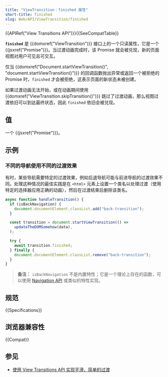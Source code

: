 ```yaml
---
title: "ViewTransition：finished 属性"
short-title: finished
slug: Web/API/ViewTransition/finished
---
```


{{APIRef("View Transitions API")}}{{SeeCompatTable}}

**`finished`** 是 {{domxref("ViewTransition")}} 接口上的一个只读属性，它是一个 {{jsxref("Promise")}}。当过渡动画完成时，该 Promise 就会被兑现，新的页面视图对用户可见且可交互。

仅当 {{domxref("Document.startViewTransition()", "document.startViewTransition()")}} 的回调函数抛出异常或返回一个被拒绝的 Promise 时，`finished` 才会被拒绝，这表示页面的新状态未被创建。

如果过渡动画无法开始，或在动画期间使用 {{domxref("ViewTransition.skipTransition()")}} 跳过了过渡动画，那么视图过渡依旧可以到达最终状态，因此 `finished` 依旧会被兑现。

## 值

一个 {{jsxref("Promise")}}。

## 示例

### 不同的导航使用不同的过渡效果

有时，某些导航需要特定的过渡效果，例如后退导航可能与前进导航的过渡效果不同。处理这种情况的最佳实践是在 `<html>` 元素上设置一个类名以处理过渡（使用特定的选择器应用正确的动画），然后在过渡结束后删除该类名。

```js
async function handleTransition() {
  if (isBackNavigation) {
    document.documentElement.classList.add("back-transition");
  }

  const transition = document.startViewTransition(() =>
    updateTheDOMSomehow(data),
  );

  try {
    await transition.finished;
  } finally {
    document.documentElement.classList.remove("back-transition");
  }
}
```

> **备注：** `isBackNavigation` 不是内置特性；它是一个理论上存在的函数，可以使用 [Navigation API](/zh-CN/docs/Web/API/Navigation_API) 或类似的特性实现。

## 规范

{{Specifications}}

## 浏览器兼容性

{{Compat}}

## 参见

- [使用 View Transitions API 实现平滑、简单的过渡](https://developer.chrome.com/docs/web-platform/view-transitions/)
